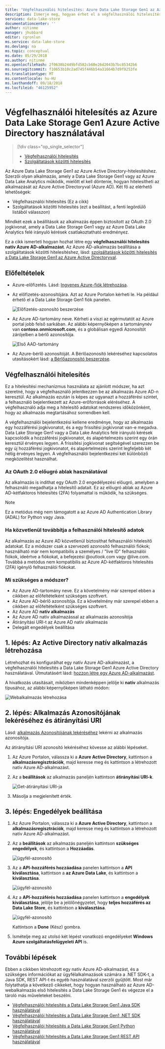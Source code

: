```yaml
---
title: 'Végfelhasználói hitelesítés: Azure Data Lake Storage Gen1 az Azure Active Directoryban |} A Microsoft Docs'
description: Ismerje meg, hogyan érhet el a végfelhasználói hitelesítés az Azure Data Lake Storage Gen1 Azure Active Directory használatával
services: data-lake-store
documentationcenter: ''
author: nitinme
manager: jhubbard
editor: cgronlun
ms.service: data-lake-store
ms.devlang: na
ms.topic: conceptual
ms.date: 05/29/2018
ms.author: nitinme
ms.openlocfilehash: 2f0638b2449bfd582cb68e26d2043b7bc85342b6
ms.sourcegitcommit: f10653b10c2ad745f446b54a31664b7d9f9253fe
ms.translationtype: MT
ms.contentlocale: hu-HU
ms.lasthandoff: 09/18/2018
ms.locfileid: "46125952"
---
```

# <a name="end-user-authentication-with-azure-data-lake-storage-gen1-using-azure-active-directory"></a>Végfelhasználói hitelesítés az Azure Data Lake Storage Gen1 Azure Active Directory használatával
> [!div class="op_single_selector"]
> * [Végfelhasználói hitelesítés](data-lake-store-end-user-authenticate-using-active-directory.md)
> * [Szolgáltatások közötti hitelesítés](data-lake-store-service-to-service-authenticate-using-active-directory.md)
> 
> 

Az Azure Data Lake Storage Gen1 az Azure Active Directory-hitelesítéshez. Szerzői olyan alkalmazás, amely a Data Lake Storage Gen1 vagy az Azure Data Lake Analytics működik, mielőtt el kell döntenie, hogyan hitelesítheti az alkalmazását az Azure Active Directoryval (Azure AD). Két fő az elérhető lehetőségek:

* Végfelhasználói hitelesítés (Ez a cikk)
* Szolgáltatások közötti hitelesítés (ezt a beállítást, a fenti legördülő listából válasszon)

Mindkét ezek a beállítások az alkalmazás éppen biztosított az OAuth 2.0 jogkivonat, amely a Data Lake Storage Gen1 vagy az Azure Data Lake Analytics felé irányuló kérések csatlakoztatható eredményez.

Ez a cikk ismerteti hogyan hozhat létre egy **végfelhasználói hitelesítés natív Azure AD-alkalmazást**. Az Azure AD-alkalmazás beállítása a szolgáltatások közötti hitelesítéshez, lásd: [szolgáltatások közötti hitelesítés a Data Lake Storage Gen1 az Azure Active Directoryval](data-lake-store-authenticate-using-active-directory.md).

## <a name="prerequisites"></a>Előfeltételek
* Azure-előfizetés. Lásd: [Ingyenes Azure-fiók létrehozása](https://azure.microsoft.com/pricing/free-trial/).

* Az előfizetés-azonosítójára. Azt az Azure Portalon kérheti le. Ha például érhető el a Data Lake Storage Gen1 fiók panelen.
  
    ![Előfizetés-azonosító beszerzése](./media/data-lake-store-end-user-authenticate-using-active-directory/get-subscription-id.png)

* Az Azure AD-tartomány neve. Kérheti a viszi az egérmutatót az Azure portal jobb felső sarkában. Az alábbi képernyőképen a tartománynév van **contoso.onmicrosoft.com**, és a globálisan egyedi Azonosítót zárójelben a bérlő azonosítója. 
  
    ![Első AAD-tartomány](./media/data-lake-store-end-user-authenticate-using-active-directory/get-aad-domain.png)

* Az Azure-bérlő azonosítóját. A Bérlőazonosító lekéréséhez kapcsolatos utasításokért lásd: [a Bérlőazonosító beszerzése](../azure-resource-manager/resource-group-create-service-principal-portal.md#get-tenant-id).

## <a name="end-user-authentication"></a>Végfelhasználói hitelesítés
Ez a hitelesítési mechanizmus használata az ajánlott módszer, ha azt szeretné, hogy a végfelhasználó jelentkezzen be az alkalmazás Azure AD-n keresztül. Az alkalmazás ezután is képes az ugyanazt a hozzáférési szintet, a felhasználó bejelentkezett az Azure-erőforrások eléréséhez. A végfelhasználó adja meg a hitelesítő adatokat rendszeres időközönként, hogy az alkalmazás megtartásához sorrendben kell.

A végfelhasználói bejelentkezési kellene eredménye, hogy az alkalmazás egy hozzáférési jogkivonatot, és a egy frissítési jogkivonat van-e megadva. Data Lake Storage Gen1 vagy a Data Lake Analytics felé irányuló kérések kapcsolódik a hozzáférési jogkivonatot, és alapértelmezés szerint egy órán keresztül érvényes legyen. A frissítési jogkivonat segítségével szerezzen be egy új hozzáférési jogkivonatot, és alapértelmezés szerint legfeljebb két hétig érvényes legyen. A végfelhasználói bejelentkezési két különböző megközelítést használhat.

### <a name="using-the-oauth-20-pop-up"></a>Az OAuth 2.0 előugró ablak használatával
Az alkalmazás is indíthat egy OAuth 2.0 engedélyezési előugró, amelyben a felhasználó megadhatja a hitelesítő adatait. Ez az előugró ablak az Azure AD-kétfaktoros hitelesítés (2FA) folyamattal is működik, ha szükséges. 

> [!NOTE]
> Ez a metódus még nem támogatott a az Azure AD Authentication Library (ADAL) for Python vagy Java.
> 
> 

### <a name="directly-passing-in-user-credentials"></a>Ha közvetlenül továbbítja a felhasználói hitelesítő adatok
Az alkalmazás az Azure AD közvetlenül biztosíthat felhasználói hitelesítő adatokat. Ez a módszer csak a szervezeti azonosító felhasználói fiókok; használható már nem kompatibilis a személyes / "live ID" felhasználói fiókok, ideértve a fiókokat, a befejezési @outlook.com vagy @live.com. Továbbá a metódus nem kompatibilis az Azure AD-kétfaktoros hitelesítés (2FA) igénylő felhasználói fiókokat.

### <a name="what-do-i-need-for-this-approach"></a>Mi szükséges a módszer?
* Az Azure AD-tartomány neve. Ez a követelmény már szerepel ebben a cikkben az előfeltételként szükséges szoftvert.
* Az Azure AD-bérlő azonosítója. Ez a követelmény már szerepel ebben a cikkben az előfeltételként szükséges szoftvert.
* Az Azure AD **natív alkalmazás**
* Az Azure AD natív alkalmazással az alkalmazás azonosítója
* Átirányítási URI-t az Azure AD natív alkalmazás
* Delegált engedélyek beállítása


## <a name="step-1-create-an-active-directory-native-application"></a>1. lépés: Az Active Directory natív alkalmazás létrehozása

Létrehozhat és konfigurálhat egy natív Azure AD-alkalmazást, a végfelhasználói hitelesítés a Data Lake Storage Gen1 Azure Active Directory használatával. Útmutatásért lásd: [hozzon létre egy Azure AD-alkalmazást](../azure-resource-manager/resource-group-create-service-principal-portal.md).

A hivatkozás utasításait, miközben mindenképpen jelölje ki **natív** alkalmazás típusához, az alábbi képernyőképen látható módon:

![Webalkalmazás létrehozása](./media/data-lake-store-end-user-authenticate-using-active-directory/azure-active-directory-create-native-app.png "natív alkalmazás létrehozása")

## <a name="step-2-get-application-id-and-redirect-uri"></a>2. lépés: Alkalmazás Azonosítójának lekéréséhez és átirányítási URI

Lásd: [alkalmazás Azonosítójának lekéréséhez](../azure-resource-manager/resource-group-create-service-principal-portal.md#get-application-id-and-authentication-key) lekérni az alkalmazás azonosítója.

Az átirányítási URI azonosító lekéréséhez kövesse az alábbi lépéseket.

1. Az Azure Portalon, válassza ki a **Azure Active Directory**, kattintson a **alkalmazásregisztrációk**, majd keresse meg és kattintson a létrehozott natív Azure AD-alkalmazást.

2. Az a **beállítások** az alkalmazás paneljén kattintson **átirányítási URI-k**.

    ![Get-átirányítási URI-ja](./media/data-lake-store-end-user-authenticate-using-active-directory/azure-active-directory-redirect-uri.png)

3. Másolja a megjelenített érték.


## <a name="step-3-set-permissions"></a>3. lépés: Engedélyek beállítása

1. Az Azure Portalon, válassza ki a **Azure Active Directory**, kattintson a **alkalmazásregisztrációk**, majd keresse meg és kattintson a létrehozott natív Azure AD-alkalmazást.

2. Az a **beállítások** az alkalmazás paneljén kattintson **szükséges engedélyek**, és kattintson a **Hozzáadás**.

    ![ügyfél-azonosító](./media/data-lake-store-end-user-authenticate-using-active-directory/aad-end-user-auth-set-permission-1.png)

3. Az a **API-hozzáférés hozzáadása** panelen kattintson a **API kiválasztása**, kattintson a **az Azure Data Lake**, és kattintson a **kiválasztása**.

    ![ügyfél-azonosító](./media/data-lake-store-end-user-authenticate-using-active-directory/aad-end-user-auth-set-permission-2.png)
 
4.  Az a **API-hozzáférés hozzáadása** panelen kattintson a **engedélyek kiválasztása**, jelölje be a jelölőnégyzetet, hogy **teljes hozzáférés az Data Lake Store**, és kattintson a **kiválasztása**.

    ![ügyfél-azonosító](./media/data-lake-store-end-user-authenticate-using-active-directory/aad-end-user-auth-set-permission-3.png)

    Kattintson a **Done** (Kész) gombra.

5. Ismételje meg az utolsó két lépést vonatkozó engedélyeket **Windows Azure szolgáltatásfelügyeleti API** is.
   
## <a name="next-steps"></a>További lépések
Ebben a cikkben létrehozott egy natív Azure AD-alkalmazást, és a szükséges információkat az ügyfélalkalmazások számára a .NET SDK-t, a Java SDK, REST API-t és egyéb használatával szerzői gyűjtött. Most már folytathatja a következő cikkeket, hogy hogyan használható az Azure AD-webalkalmazás első hitelesítés a Data Lake Storage Gen1 és végezze el a tároló más műveleteket beszélni.

* [Végfelhasználói hitelesítés a Data Lake Storage Gen1 Java SDK használatával](data-lake-store-end-user-authenticate-java-sdk.md)
* [Végfelhasználói hitelesítés a Data Lake Storage Gen1 .NET SDK használatával](data-lake-store-end-user-authenticate-net-sdk.md)
* [Végfelhasználói hitelesítés a Data Lake Storage Gen1 Python használatával](data-lake-store-end-user-authenticate-python.md)
* [Végfelhasználói hitelesítés a Data Lake Storage Gen1 REST API használatával](data-lake-store-end-user-authenticate-rest-api.md)

